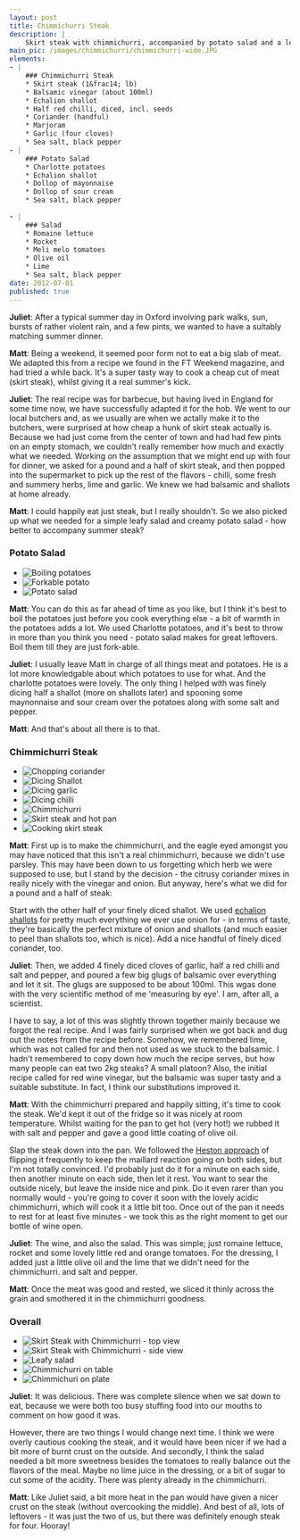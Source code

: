 ```yaml
---
layout: post
title: Chimmichurri Steak
description: |
    Skirt steak with chimmichurri, accompanied by potato salad and a leafy salad.
main_pic: /images/chimmichurri/chimmichurri-wide.JPG
elements:
- |
    ### Chimmichurri Steak
    * Skirt steak (1&frac14; lb)
    * Balsamic vinegar (about 100ml)
    * Echalion shallot
    * Half red chilli, diced, incl. seeds
    * Coriander (handful)
    * Marjoram
    * Garlic (four cloves)
    * Sea salt, black pepper
- |
    ### Potato Salad
    * Charlotte potatoes
    * Echalion shallot
    * Dollop of mayonnaise
    * Dollop of sour cream
    * Sea salt, black pepper
    
- |
    ### Salad
    * Romaine lettuce
    * Rocket
    * Meli melo tomatoes
    * Olive oil
    * Lime
    * Sea salt, black pepper
date: 2012-07-01
published: true
---
```

**Juliet**: After a typical summer day in Oxford involving park walks, sun, bursts of rather violent rain, and a few pints, we wanted to have a suitably matching summer dinner.

**Matt**: Being a weekend, it seemed poor form not to eat a big slab of meat. We adapted this from a recipe we found in the FT Weekend magazine, and had tried a while back. It's a super tasty way to cook a cheap cut of meat (skirt steak), whilst giving it a real summer's kick.

**Juliet**: The real recipe was for barbecue, but having lived in England for some time now, we have successfully adapted it for the hob. We went to our local butchers and, as we usually are when we actally make it to the butchers, were surprised at how cheap a hunk of skirt steak actually is. Because we had just come from the center of town and had had few pints on an empty stomach, we couldn't really remember how much and exactly what we needed. Working on the assumption that we might end up with four for dinner, we asked for a pound and a half of skirt steak, and then popped into the supermarket to pick up the rest of the flavors - chilli, some fresh and summery herbs, lime and garlic. We knew we had balsamic and shallots at home already.

**Matt**: I could happily eat just steak, but I really shouldn't. So we also picked up what we needed for a simple leafy salad and creamy potato salad - how better to accompany summer steak?

### Potato Salad

* ![Boiling potatoes](/images/chimmichurri/boiling-potatoes.JPG)
* ![Forkable potato](/images/chimmichurri/forkable-potato.JPG)
* ![Potato salad](/images/chimmichurri/potato-salad.JPG)

**Matt**: You can do this as far ahead of time as you like, but I think it's best to boil the potatoes just before you cook everything else - a bit of warmth in the potatoes adds a lot. We used Charlotte potatoes, and it's best to throw in more than you think you need - potato salad makes for great leftovers. Boil them till they are just fork-able.

**Juliet**: I usually leave Matt in charge of all things meat and potatoes. He is a lot more knowledgable about which potatoes to use for what. And the charlotte potatoes were lovely. The only thing I helped with was finely dicing half a shallot (more on shallots later) and spooning some maynonnaise and sour cream over the potatoes along with some salt and pepper.

**Matt**: And that's about all there is to that.

### Chimmichurri Steak

* ![Chopping coriander](/images/chimmichurri/chopping-coriander.JPG)
* ![Dicing Shallot](/images/chimmichurri/dicing-shallot.JPG)
* ![Dicing garlic](/images/chimmichurri/dicing-garlic.JPG)
* ![Dicing chilli](/images/chimmichurri/dicing-chilli.JPG)
* ![Chimmichurri](/images/chimmichurri/chimmichurri.JPG)
* ![Skirt steak and hot pan](/images/chimmichurri/skirt-steak-hot-pan.JPG)
* ![Cooking skirt steak](/images/chimmichurri/cooking-skirt-steak.JPG)

**Matt**: First up is to make the chimmichurri, and the eagle eyed amongst you may have noticed that this isn't a real chimmichurri, because we didn't use parsley. This may have been down to us forgetting which herb we were supposed to use, but I stand by the decision - the citrusy coriander mixes in really nicely with the vinegar and onion. But anyway, here's what we did for a pound and a half of steak:

Start with the other half of your finely diced shallot. We used [echalion shallots](http://www.ukshallot.com/echalion.html) for pretty much everything we ever use onion for - in terms of taste, they're basically the perfect mixture of onion and shallots (and much easier to peel than shallots too, which is nice). Add a nice handful of finely diced coriander, too.

**Juliet**: Then, we added 4 finely diced cloves of garlic, half a red chilli and salt and pepper, and poured a few big glugs of balsamic over everything and let it sit. The glugs are supposed to be about 100ml. This wgas done with the very scientific method of me 'measuring by eye'. I am, after all, a scientist. 

I have to say, a lot of this was slightly thrown together mainly because we forgot the real recipe. And I was fairly surprised when we got back and dug out the notes from the recipe before. Somehow, we remembered lime, which was not called for and then not used as we stuck to the balsamic. I hadn't remembered to copy down how much the recipe serves, but how many people can eat two 2kg steaks? A small platoon? Also, the initial recipe called for red wine vinegar, but the balsamic was super tasty and a suitable substitute.  In fact, I think our substitutions improved it. 

**Matt**: With the chimmichurri prepared and happily sitting, it's time to cook the steak. We'd kept it out of the fridge so it was nicely at room temperature. Whilst waiting for the pan to get hot (very hot!) we rubbed it with salt and pepper and gave a good little coating of olive oil.

Slap the steak down into the pan. We followed the [Heston approach](http://www.channel4.com/programmes/how-to-cook-like-heston/articles/hestons-top-10-tips-for-beef) of flipping it frequently to keep the maillard reaction going on both sides, but I'm not totally convinced. I'd probably just do it for a minute on each side, then another minute on each side, then let it rest. You want to sear the outside nicely, but leave the inside nice and pink. Do it even rarer than you normally would - you're going to cover it soon with the lovely acidic chimmichurri, which will cook it a little bit too. Once out of the pan it needs to rest for at least five minutes - we took this as the right moment to get our bottle of wine open.

**Juliet**: The wine, and also the salad. This was simple; just romaine lettuce, rocket and some lovely little red and orange tomatoes. For the dressing, I added just a little olive oil and the lime that we didn't need for the chimmichurri. and salt and pepper. 

**Matt**: Once the meat was good and rested, we sliced it thinly across the grain and smothered it in the chimmichurri goodness.

### Overall

* ![Skirt Steak with Chimmichurri - top view](/images/chimmichurri/skirt-steak-chimmichurri.JPG)
* ![Skirt Steak with Chimmichurri - side view](/images/chimmichurri/skirt-steak-chimmichurri-side.JPG)
* ![Leafy salad](/images/chimmichurri/leafy-salad.JPG)
* ![Chimmichurri on table](/images/chimmichurri/chimmichurri-table.JPG)
* ![Chimmichuri on plate](/images/chimmichurri/chimmichurri-plate.JPG)

**Juliet**: It was delicious. There was complete silence when we sat down to eat, because we were both too busy stuffing food into our mouths to comment on how good it was. 

However, there are two things I would change next time. I think we were overly cautious cooking the steak, and it would have been nicer if we had a bit more of burnt crust on the outside. And secondly, I think the salad needed a bit more sweetness besides the tomatoes to really balance out the flavors of the meal. Maybe no lime juice in the dressing, or a bit of sugar to cut some of the acidity. There was plenty already in the chimmichurri. 

**Matt**: Like Juliet said, a bit more heat in the pan would have given a nicer crust on the steak (without overcooking the middle). And best of all, lots of leftovers - it was just the two of us, but there was definitely enough steak for four. Hooray!
